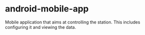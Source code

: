# android-mobile-app
Mobile application that aims at controlling the station. This includes configuring it and viewing the data.
